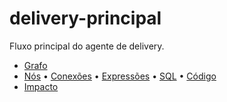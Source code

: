 # delivery-principal

Fluxo principal do agente de delivery.

- [Grafo](grafo.md)
- [Nós](tabelas/nodes.md) • [Conexões](tabelas/edges.md) • [Expressões](tabelas/expressions.md) • [SQL](tabelas/sql.md) • [Código](tabelas/code.md)
- [Impacto](impacto.md)
